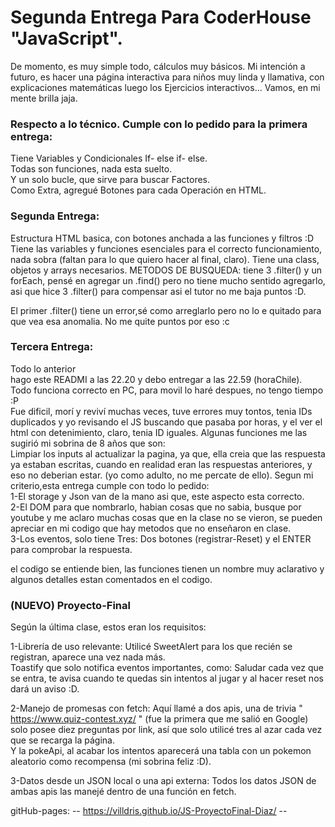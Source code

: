 # Segunda Entrega Para CoderHouse "JavaScript".  
De momento, es muy simple todo, cálculos muy básicos.  Mi intención a futuro, es hacer una página interactiva para niños muy linda y llamativa, con explicaciones matemáticas luego los Ejercicios interactivos... Vamos, en mi mente brilla jaja.  

### Respecto a lo técnico.  Cumple con lo pedido para la primera entrega:  
Tiene Variables y Condicionales If- else if- else.  
Todas son funciones, nada esta suelto.  
Y un solo bucle, que sirve para buscar Factores.  
Como Extra, agregué Botones para cada Operación en HTML.

### Segunda Entrega:  
Estructura HTML basica, con botones anchada a las funciones y filtros :D
Tiene las variables y funciones esenciales para el correcto funcionamiento, nada sobra (faltan para lo que quiero hacer al final, claro).
Tiene una class, objetos y arrays necesarios.
METODOS DE BUSQUEDA: tiene 3 .filter() y un forEach, pensé en agregar un .find() pero no tiene mucho sentido agregarlo, asi que hice 3 .filter() para compensar asi el tutor no me baja puntos :D.

El primer .filter() tiene un error,sé como arreglarlo pero no lo e quitado para que vea esa anomalia. No me quite puntos por eso :c


### Tercera Entrega:
Todo lo anterior   
hago este READMI a las 22.20 y debo entregar a las 22.59 (horaChile).    
Todo funciona correcto en PC, para movil lo haré despues, no tengo tiempo :P   
Fue dificil, morí y reviví muchas veces, tuve errores muy tontos, tenia IDs duplicados y yo revisando el JS buscando que pasaba por horas, y el ver el html con detenimiento, claro, tenia ID iguales.
Algunas funciones me las sugirió mi sobrina de 8 años que son:  
Limpiar los inputs al actualizar la pagina, ya que, ella creia que las respuesta ya estaban escritas, cuando en realidad eran las respuestas anteriores, y eso no deberian estar. (yo como adulto, no me percate de ello).
Segun mi criterio,esta entrega cumple con todo lo pedido:  
1-El storage y Json van de la mano asi que, este aspecto esta correcto.  
2-El DOM para que nombrarlo, habian cosas que no sabia, busque por youtube y me aclaro muchas cosas que en la clase no se vieron, se pueden apreciar en mi codigo que hay metodos que no enseñaron en clase.  
3-Los eventos, solo tiene Tres: Dos botones (registrar-Reset) y el ENTER para comprobar la respuesta.
    
el codigo se entiende bien, las funciones tienen un nombre muy aclarativo y algunos detalles estan comentados en el codigo.


### (NUEVO) Proyecto-Final  

Según la última clase, estos eran los requisitos:  

1-Librería de uso relevante: Utilicé SweetAlert para los que recién se registran, aparece una vez nada más.   
Toastify que solo notifica eventos importantes, como: Saludar cada vez que se entra, te avisa cuando te quedas sin intentos al jugar y al hacer reset nos dará un aviso :D.   
   
2-Manejo de promesas con fetch: Aquí llamé a dos apis, una de trivia " https://www.quiz-contest.xyz/ " (fue la primera que me salió en Google) solo posee diez preguntas por link, así que solo utilicé tres al azar cada vez que se recarga la página.   
Y la pokeApi, al acabar los intentos aparecerá una tabla con un pokemon aleatorio como recompensa (mi sobrina feliz :D).  

3-Datos desde un JSON local o una api externa: Todos los datos JSON de ambas apis las manejé dentro de una función en fetch.

gitHub-pages: -- https://villdris.github.io/JS-ProyectoFinal-Diaz/ --